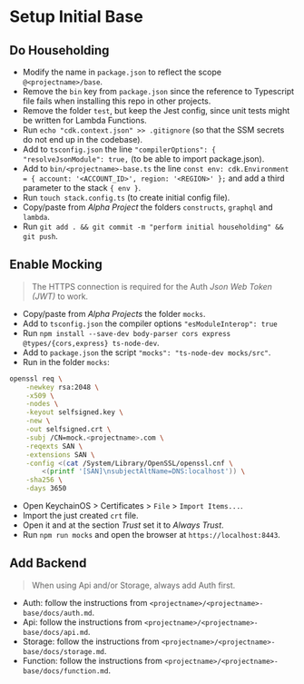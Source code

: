 # Setup Initial Base

## Do Householding

- Modify the name in `package.json` to reflect the scope `@<projectname>/base`.
- Remove the `bin` key from `package.json` since the reference to Typescript file fails when installing this repo in other projects.
- Remove the folder `test`, but keep the Jest config, since unit tests might be written for Lambda Functions.
- Run `echo "cdk.context.json" >> .gitignore` (so that the SSM secrets do not end up in the codebase).
- Add to `tsconfig.json` the line `"compilerOptions": { "resolveJsonModule": true,` (to be able to import package.json).
- Add to `bin/<projectname>-base.ts` the line `const env: cdk.Environment = { account: '<ACCOUNT_ID>', region: '<REGION>' };` and add a third parameter to the stack `{ env }`.
- Run `touch stack.config.ts` (to create initial config file).
- Copy/paste from *Alpha Project* the folders `constructs`, `graphql` and `lambda`.
- Run `git add . && git commit -m "perform initial householding" && git push`.

## Enable Mocking

> The HTTPS connection is required for the Auth *Json Web Token (JWT)* to work.

- Copy/paste from *Alpha Projects* the folder `mocks`.
- Add to `tsconfig.json` the compiler options `"esModuleInterop": true`
- Run `npm install --save-dev body-parser cors express @types/{cors,express} ts-node-dev`.
- Add to `package.json` the script `"mocks": "ts-node-dev mocks/src"`.
- Run in the folder `mocks`:
```bash
openssl req \
    -newkey rsa:2048 \
    -x509 \
    -nodes \
    -keyout selfsigned.key \
    -new \
    -out selfsigned.crt \
    -subj /CN=mock.<projectname>.com \
    -reqexts SAN \
    -extensions SAN \
    -config <(cat /System/Library/OpenSSL/openssl.cnf \
        <(printf '[SAN]\nsubjectAltName=DNS:localhost')) \
    -sha256 \
    -days 3650
```
- Open KeychainOS > Certificates > `File` > `Import Items...`.
- Import the just created `crt` file.
- Open it and at the section *Trust* set it to *Always Trust*.
- Run `npm run mocks` and open the browser at `https://localhost:8443`.

## Add Backend

> When using Api and/or Storage, always add Auth first.

- Auth: follow the instructions from `<projectname>/<projectname>-base/docs/auth.md`.
- Api: follow the instructions from `<projectname>/<projectname>-base/docs/api.md`.
- Storage: follow the instructions from `<projectname>/<projectname>-base/docs/storage.md`.
- Function: follow the instructions from `<projectname>/<projectname>-base/docs/function.md`.
